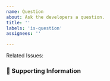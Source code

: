 ```yaml
---
name: Question
about: Ask the developers a question.
title: ''
labels: 'is-question'
assignees: ''

---
```


<!--- What is your question? -->



Related Issues: <!--- #??? -->

### 📜 Supporting Information

<!--- Add any supporting code or files here. -->
